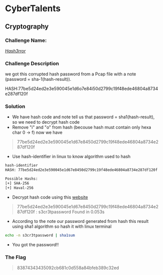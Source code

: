 # CyberTalents
## Cryptography

### Challenge Name:
 [*Hash3rror*](https://cybertalents.com/challenges/cryptography/hash3rror)
 
### Challenge Description
we got this corrupted hash password from a Pcap file with a note (password = sha-1(hash-result)).

HASH:77be5d24ed2e3e590045e1d6o7e84i50d2799c19f48ede46804a8734e287df120f 


### Solution
* We have hash code and note tell us that password = sha1(hash-result), so we need to decrypt hash code
* Remove "i" and "o" from hash (becouse hash must contain only hexa char 0 -> f) now we have
> 77be5d24ed2e3e590045e1d67e8450d2799c19f48ede46804a8734e287df120f 
* Use hash-identifier in linux to know algorithm used to hash
```bash
hash-identifier
HASH: 77be5d24ed2e3e590045e1d67e8450d2799c19f48ede46804a8734e287df120f

Possible Hashs:
[+] SHA-256
[+] Haval-256
```
* Decrypt hash code using this [website](https://md5decrypt.net/en/Sha256/)
> 77be5d24ed2e3e590045e1d67e8450d2799c19f48ede46804a8734e287df120f : s3cr3tpassword
> Found in 0.053s
* According to the note our password generated from hash this result using sha1 algorithm so hash it with linux terminal
```bash
echo -n s3cr3tpassword | sha1sum
```
* You got the password!!


### The Flag
 > 83874343435092cb681c0d558a84bfeb389c32ed  
